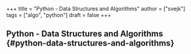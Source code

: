 +++
title = "Python - Data Structures and Algorithms"
author = ["svejk"]
tags = ["algo", "python"]
draft = false
+++

## Python - Data Structures and Algorithms {#python-data-structures-and-algorithms}
